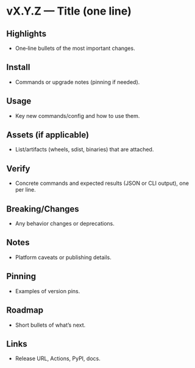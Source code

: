 # vX.Y.Z — Title (one line)

## Highlights
- One‑line bullets of the most important changes.

## Install
- Commands or upgrade notes (pinning if needed).

## Usage
- Key new commands/config and how to use them.

## Assets (if applicable)
- List/artifacts (wheels, sdist, binaries) that are attached.

## Verify
- Concrete commands and expected results (JSON or CLI output), one per line.

## Breaking/Changes
- Any behavior changes or deprecations.

## Notes
- Platform caveats or publishing details.

## Pinning
- Examples of version pins.

## Roadmap
- Short bullets of what’s next.

## Links
- Release URL, Actions, PyPI, docs.
